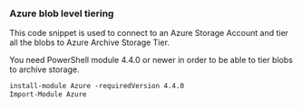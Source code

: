 ### Azure blob level tiering
This code snippet is used to connect to an Azure Storage Account and tier all the blobs to Azure Archive Storage Tier.

You need PowerShell module 4.4.0 or newer in order to be able to tier blobs to archive storage.

```markdown
install-module Azure -requiredVersion 4.4.0
Import-Module Azure
```
    